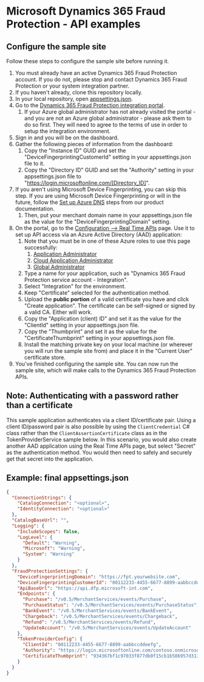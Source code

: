 # Microsoft Dynamics 365 Fraud Protection - API examples
## Configure the sample site

Follow these steps to configure the sample site before running it.

1. You must already have an active Dynamics 365 Fraud Protection account. If you do not, please stop and contact Dynamics 365 Fraud Protection or your system integration partner.
1. If you haven't already, clone this repository locally.
1. In your local repository, open [appsettings.json](../src/Web/appsettings.json).
1. Go to the [Dynamics 365 Fraud Protection integration portal](https://dfp.microsoft-int.com).
   1. If your Azure global administrator has not already visited the portal - and you are not an Azure global administrator - please ask them to do so first. They will need to agree to the terms of use in order to setup the integration environment. 
1. Sign in and you will be on the dashboard.
1. Gather the following pieces of information from the dashboard:
   1. Copy the "Instance ID" GUID and set the "DeviceFingerprintingCustomerId" setting in your appsettings.json file to it.
   1. Copy the "Directory ID" GUID and set the "Authority" setting in your appsettings.json file to "https://login.microsoftonline.com/[Directory_ID]".
1. If you aren't using Microsoft Device Fingerprinting, you can skip this step. If you are using Microsoft Device Fingerprinting or will in the future, follow the [Set up Azure DNS](https://docs.microsoft.com/en-us/dynamics365/fraud-protection/device-fingerprinting#set-up-azure-dns) steps from our product documentation.
   1. Then, put your merchant domain name in your appsettings.json file as the value for the "DeviceFingerprintingDomain" setting. 
1. On the portal, go to the [Configuration --> Real Time APIs](https://dfp.microsoft-int.com/configuration/realTimeApis) page. Use it to set up API access via an Azure Active Directory (AAD) application:
   1. Note that you must be in one of these Azure roles to use this page successfully:
      1. [Application Administrator](https://docs.microsoft.com/en-us/azure/active-directory/users-groups-roles/directory-assign-admin-roles#application-administrator)
      1. [Cloud Application Administrator](https://docs.microsoft.com/en-us/azure/active-directory/users-groups-roles/directory-assign-admin-roles#cloud-application-administrator)
      1. [Global Administrator](https://docs.microsoft.com/en-us/azure/active-directory/users-groups-roles/directory-assign-admin-roles#company-administrator)
   1. Type a name for your application, such as "Dynamics 365 Fraud Protection service account - Integration".
   1. Select "Integration" for the environment.
   1. Keep "Certificate" selected for the authentication method.
   1. Upload the **public portion** of a valid certificate you have and click "Create application". The certificate can be self-signed or signed by a valid CA. Either will work.
   1. Copy the "Application (client) ID" and set it as the value for the "ClientId" setting in your appsettings.json file.
   1. Copy the "Thumbprint" and set it as the value for the "CertificateThumbprint" setting in your appsettings.json file.
   1. Install the matching private key on your local machine (or wherever you will run the sample site from) and place it in the "Current User" certificate store.
1. You've finished configuring the sample site. You can now run the sample site, which will make calls to the Dynamics 365 Fraud Protection APIs.

## Note: Authenticating with a password rather than a certificate
This sample application authenticates via a client ID/certificate pair. Using a client ID/password pair is also possible by using the ```ClientCredential``` C# class rather than the ```ClientAssertionCertificate``` class as in the TokenProviderService sample below. In this scenario, you would also create another AAD application using the Real Time APIs page, but select "Secret" as the authentication method. You would then need to safely and securely get that secret into the application.

## Example: final appsettings.json
```json
{
  "ConnectionStrings": {
    "CatalogConnection": "<optional>",
    "IdentityConnection": "<optional>"
  },
  "CatalogBaseUrl": "",
  "Logging": {
    "IncludeScopes": false,
    "LogLevel": {
      "Default": "Warning",
      "Microsoft": "Warning",
      "System": "Warning"
    }
  },
  "FraudProtectionSettings": {
    "DeviceFingerprintingDomain": "https://fpt.yourwebsite.com",
    "DeviceFingerprintingCustomerId": "00112233-4455-6677-8899-aabbccddeeff",
    "ApiBaseUrl": "https://api.dfp.microsoft-int.com",
    "Endpoints": {
      "Purchase": "/v0.5/MerchantServices/events/Purchase",
      "PurchaseStatus": "/v0.5/MerchantServices/events/PurchaseStatus",
      "BankEvent": "/v0.5/MerchantServices/events/BankEvent",
      "Chargeback": "/v0.5/MerchantServices/events/Chargeback",
      "Refund": "/v0.5/MerchantServices/events/Refund",
      "UpdateAccount": "/v0.5/MerchantServices/events/UpdateAccount"
    },
    "TokenProviderConfig": {
      "ClientId": "00112233-4455-6677-8899-aabbccddeefg",
      "Authority": "https://login.microsoftonline.com/contoso.onmicrosoft.com",
      "CertificateThumbprint": "934367bf1c97033f877db0f15cb1b586957d313"
    }
  }
}
```
